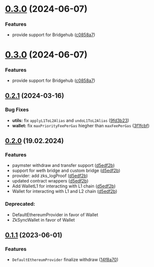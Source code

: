 # [0.3.0](https://github.com/zksync-sdk/zksync2-java/compare/v0.2.1...v0.3.0) (2024-06-07)


### Features

* provide support for Bridgehub ([c0858a7](https://github.com/zksync-sdk/zksync2-java/commit/c0858a7f263eb6ec79d6758aa425aee5b5151551))

# [0.3.0](https://github.com/zksync-sdk/zksync2-java/compare/v0.2.1...v0.3.0) (2024-06-07)


### Features

* provide support for Bridgehub ([c0858a7](https://github.com/zksync-sdk/zksync2-java/commit/c0858a7f263eb6ec79d6758aa425aee5b5151551))

## [0.2.1](https://github.com/zksync-sdk/zksync2-java/compare/v0.2.0...v0.2.1) (2024-03-16)


### Bug Fixes

* **utils:** fix `applyL1ToL2Alias` and `undoL1ToL2Alias` ([9fd3b23](https://github.com/zksync-sdk/zksync2-java/commit/9fd3b234b89729138cba37cfa299e75b76b85341))
* **wallet:** fix `maxPriorityFeePerGas` hiegher than `maxFeePerGas` ([3f1fcbf](https://github.com/zksync-sdk/zksync2-java/commit/3f1fcbfd2bcbc0c8e2e59b9a9c4664d716e1cdcf))

## [0.2.0](https://github.com/zksync-sdk/zksync2-java/releases/tag/v0.2.0) (19.02.2024)

### Features
* paymster withdraw and transfer support ([d5edf2b](https://github.com/zksync-sdk/zksync2-python/pull/58/files#diff-48ab0b98b39c678e3ed1d6418610c8ace1281cbf9f43b86e0b85dd52b713baff))
* support for weth bridge and custom bridge ([d5edf2b](https://github.com/zksync-sdk/zksync2-python/pull/58/files#diff-48ab0b98b39c678e3ed1d6418610c8ace1281cbf9f43b86e0b85dd52b713baff))
* provider: add zks_logProof ([d5edf2b](https://github.com/zksync-sdk/zksync2-python/pull/58/files#diff-48ab0b98b39c678e3ed1d6418610c8ace1281cbf9f43b86e0b85dd52b713baff))
* updated contract wrappers ([d5edf2b](https://github.com/zksync-sdk/zksync2-python/pull/58/files#diff-48ab0b98b39c678e3ed1d6418610c8ace1281cbf9f43b86e0b85dd52b713baff))
* Add WalletL1 for interacting with L1 chain ([d5edf2b](https://github.com/zksync-sdk/zksync2-python/pull/58/files#diff-48ab0b98b39c678e3ed1d6418610c8ace1281cbf9f43b86e0b85dd52b713baff))
* Wallet for interacting with L1 and L2 chain ([d5edf2b](https://github.com/zksync-sdk/zksync2-python/pull/58/files#diff-48ab0b98b39c678e3ed1d6418610c8ace1281cbf9f43b86e0b85dd52b713baff))

### Deprecated:
* DefaultEthereumProvider in favor of Wallet
* ZkSyncWallet in favor of Wallet


## [0.1.1](https://github.com/zksync-sdk/zksync2-java/compare/v0.1.0...v0.1.1) (2023-06-01)

### Features

*   `DefaultEthereumProvider` finalize withdraw ([14f8a70](https://github.com/zksync-sdk/zksync2-java/commit/14f8a7008f03836551ed982a88e939ebbca50275))
